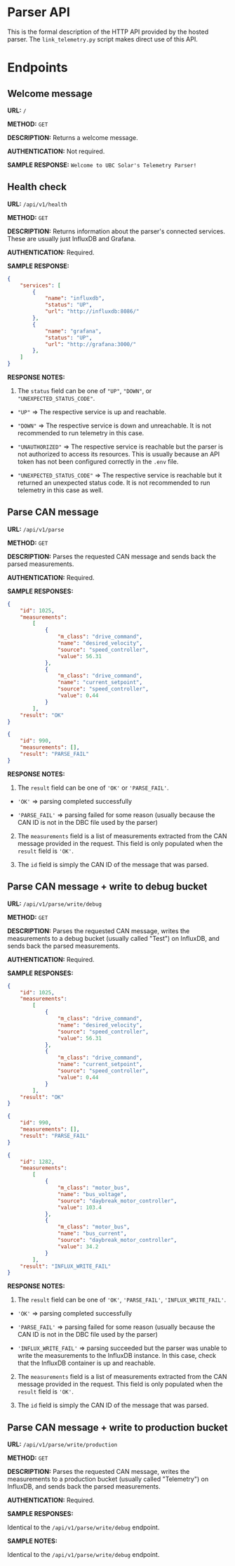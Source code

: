 # Parser API

This is the formal description of the HTTP API provided by the hosted parser. The `link_telemetry.py` script makes direct use of this API.

# Endpoints

## Welcome message

**URL:** `/`

**METHOD:** `GET`

**DESCRIPTION:** Returns a welcome message.

**AUTHENTICATION:** Not required.

**SAMPLE RESPONSE:** `Welcome to UBC Solar's Telemetry Parser!`

## Health check

**URL:** `/api/v1/health`

**METHOD:** `GET`

**DESCRIPTION:** Returns information about the parser's connected services. These are usually just InfluxDB and Grafana.

**AUTHENTICATION:** Required.

**SAMPLE RESPONSE:** 

```json
{
    "services": [
        {
            "name": "influxdb",
            "status": "UP",
            "url": "http://influxdb:8086/"
        },
        {
            "name": "grafana",
            "status": "UP",
            "url": "http://grafana:3000/"
        },
    ]
}
```

**RESPONSE NOTES:** 

1. The `status` field can be one of `"UP"`, `"DOWN"`, or `"UNEXPECTED_STATUS_CODE"`.

- `"UP"` => The respective service is up and reachable.

- `"DOWN"` => The respective service is down and unreachable. It is not recommended to run telemetry in this case.

- `"UNAUTHORIZED"` => The respective service is reachable but the parser is not authorized to access its resources. This is usually because an API token has not been configured correctly in the `.env` file.

- `"UNEXPECTED_STATUS_CODE"` => The respective service is reachable but it returned an unexpected status code. It is not recommended to run telemetry in this case as well.

## Parse CAN message

**URL:** `/api/v1/parse`

**METHOD:** `GET`

**DESCRIPTION:** Parses the requested CAN message and sends back the parsed measurements.

**AUTHENTICATION:** Required.

**SAMPLE RESPONSES:** 

```json
{
    "id": 1025,
    "measurements": 
        [
            {
                "m_class": "drive_command",
                "name": "desired_velocity",
                "source": "speed_controller",
                "value": 56.31
            },
            {
                "m_class": "drive_command", 
                "name": "current_setpoint", 
                "source": "speed_controller",
                "value": 0.44
            }
        ],
    "result": "OK"
}
```

```json
{
    "id": 990,
    "measurements": [],
    "result": "PARSE_FAIL"
}
```

**RESPONSE NOTES:**

1. The `result` field can be one of `'OK'` or `'PARSE_FAIL'`.

- `'OK'` => parsing completed successfully

- `'PARSE_FAIL'` => parsing failed for some reason (usually because the CAN ID is not in the DBC file used by the parser)

2. The `measurements` field is a list of measurements extracted from the CAN message provided in the request. This field is only populated when the `result` field is `'OK'`.

3. The `id` field is simply the CAN ID of the message that was parsed.

## Parse CAN message + write to debug bucket

**URL:** `/api/v1/parse/write/debug`

**METHOD:** `GET`

**DESCRIPTION:** Parses the requested CAN message, writes the measurements to a debug bucket (usually called "Test") on InfluxDB, and sends back the parsed measurements.

**AUTHENTICATION:** Required.

**SAMPLE RESPONSES:** 

```json
{
    "id": 1025,
    "measurements": 
        [
            {
                "m_class": "drive_command",
                "name": "desired_velocity",
                "source": "speed_controller",
                "value": 56.31
            },
            {
                "m_class": "drive_command", 
                "name": "current_setpoint", 
                "source": "speed_controller",
                "value": 0.44
            }
        ],
    "result": "OK"
}
```

```json
{
    "id": 990,
    "measurements": [],
    "result": "PARSE_FAIL"
}
```

```json
{
    "id": 1282, 
    "measurements": 
        [
            {
                "m_class": "motor_bus",
                "name": "bus_voltage",
                "source": "daybreak_motor_controller",
                "value": 103.4
            },
            {
                "m_class": "motor_bus",
                "name": "bus_current",
                "source": "daybreak_motor_controller",
                "value": 34.2
            }
        ],
    "result": "INFLUX_WRITE_FAIL"
}
```

**RESPONSE NOTES:**

1. The `result` field can be one of `'OK'`, `'PARSE_FAIL'`, `'INFLUX_WRITE_FAIL'`.

- `'OK'` => parsing completed successfully

- `'PARSE_FAIL'` => parsing failed for some reason (usually because the CAN ID is not in the DBC file used by the parser)

- `'INFLUX_WRITE_FAIL'` => parsing succeeded but the parser was unable to write the measurements to the InfluxDB instance. In this case, check that the InfluxDB container is up and reachable. 

2. The `measurements` field is a list of measurements extracted from the CAN message provided in the request. This field is only populated when the `result` field is `'OK'`.

3. The `id` field is simply the CAN ID of the message that was parsed.

## Parse CAN message + write to production bucket

**URL:** `/api/v1/parse/write/production`

**METHOD:** `GET`

**DESCRIPTION:** Parses the requested CAN message, writes the measurements to a production bucket (usually called "Telemetry") on InfluxDB, and sends back the parsed measurements.

**AUTHENTICATION:** Required.

**SAMPLE RESPONSES:**

Identical to the `/api/v1/parse/write/debug` endpoint.

**SAMPLE NOTES:**

Identical to the `/api/v1/parse/write/debug` endpoint.
